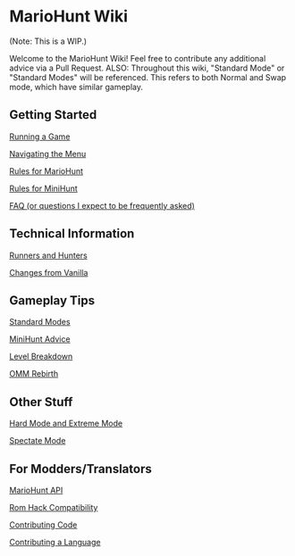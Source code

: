 # MarioHunt Wiki

(Note: This is a WIP.)

Welcome to the MarioHunt Wiki! Feel free to contribute any additional advice via a Pull Request.
ALSO: Throughout this wiki, "Standard Mode" or "Standard Modes" will be referenced.
This refers to both Normal and Swap mode, which have similar gameplay.

## Getting Started
[Running a Game](running.md)

[Navigating the Menu](menu.md)

[Rules for MarioHunt](rules.md)

[Rules for MiniHunt](mini.md)

[FAQ (or questions I expect to be frequently asked)](faq.md)

## Technical Information
[Runners and Hunters](team.md)

[Changes from Vanilla](mhchanges.md)

## Gameplay Tips
[Standard Modes](advice.md)

[MiniHunt Advice](miniadvice.md)

[Level Breakdown](breakdown.md)

[OMM Rebirth](omm.md)

## Other Stuff
[Hard Mode and Extreme Mode](hard.md)

[Spectate Mode](spectate.md)

## For Modders/Translators
[MarioHunt API](api.md)

[Rom Hack Compatibility](romhack.md)

[Contributing Code](modding.md)

[Contributing a Language](lang.md)
